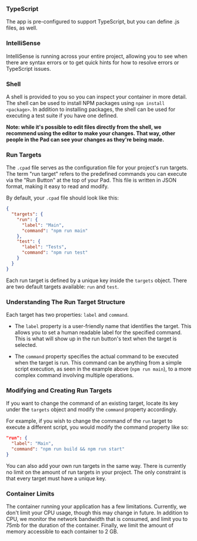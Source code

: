### TypeScript

The app is pre-configured to support TypeScript, but you can define .js files, as well.

### IntelliSense

IntelliSense is running across your entire project, allowing you to see when there are syntax errors or to get quick hints for how to resolve errors or TypeScript issues.

### Shell

A shell is provided to you so you can inspect your container in more detail. The shell can be used to install NPM packages using `npm install <package>`. In addition to installing packages, the shell can be used for executing a test suite if you have one defined.

**Note: while it's possible to edit files directly from the shell, we recommend using the editor to make your changes. That way, other people in the Pad can see your changes as they're being made.**

### Run Targets

The `.cpad` file serves as the configuration file for your project's run targets. The term "run target" refers to the predefined commands you can execute via the "Run Button" at the top of your Pad. This file is written in JSON format, making it easy to read and modify.

By default, your `.cpad` file should look like this:

```json
{
  "targets": {
    "run": {
      "label": "Main",
      "command": "npm run main"
    },
    "test": {
      "label": "Tests",
      "command": "npm run test"
    }
  }
}
```

Each run target is defined by a unique key inside the `targets` object. There are two default targets available: `run` and `test`.

### Understanding The Run Target Structure

Each target has two properties: `label` and `command`.

- The `label` property is a user-friendly name that identifies the target. This allows you to set a human readable label for the specified command. This is what will show up in the run button's text when the target is selected.

- The `command` property specifies the actual command to be executed when the target is run. This command can be anything from a simple script execution, as seen in the example above (`npm run main`), to a more complex command involving multiple operations.

### Modifying and Creating Run Targets

If you want to change the command of an existing target, locate its key under the `targets` object and modify the `command` property accordingly.

For example, if you wish to change the command of the `run` target to execute a different script, you would modify the command property like so:

```json
"run": {
  "label": "Main",
  "command": "npm run build && npm run start"
}
```

You can also add your own run targets in the same way. There is currently no limit on the amount of run targets in your project. The only constraint is that every target must have a unique key.

### Container Limits

The container running your application has a few limitations. Currently, we don't limit your CPU usage, though this may change in future. In addition to CPU, we monitor the network bandwidth that is consumed, and limit you to 75mb for the duration of the container. Finally, we limit the amount of memory accessible to each container to 2 GB.
